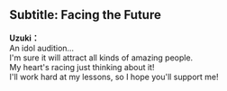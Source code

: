 # 

  
## Subtitle: Facing the Future
  
**Uzuki：**  
An idol audition...  
 I'm sure it will attract all kinds of amazing people.  
My heart's racing just thinking about it!  
I'll work hard at my lessons, so I hope you'll support me!  
